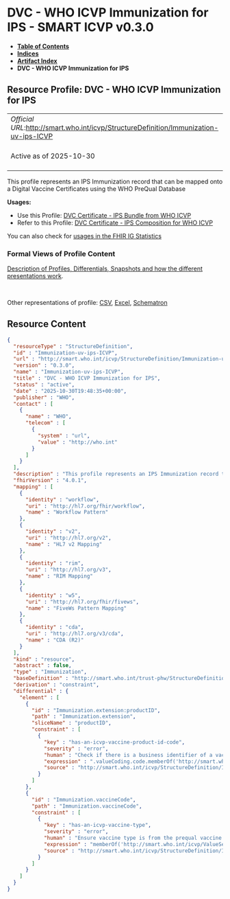 # DVC - WHO ICVP Immunization for IPS - SMART ICVP v0.3.0

* [**Table of Contents**](toc.md)
* [**Indices**](indices.md)
* [**Artifact Index**](artifacts.md)
* **DVC - WHO ICVP Immunization for IPS**

## Resource Profile: DVC - WHO ICVP Immunization for IPS 

| | |
| :--- | :--- |
| *Official URL*:http://smart.who.int/icvp/StructureDefinition/Immunization-uv-ips-ICVP | *Version*:0.3.0 |
| Active as of 2025-10-30 | *Computable Name*:Immunization-uv-ips-ICVP |

 
This profile represents an IPS Immunization record that can be mapped onto a Digital Vaccine Certificates using the WHO PreQual Database 

**Usages:**

* Use this Profile: [DVC Certificate - IPS Bundle from WHO ICVP](StructureDefinition-Bundle-uv-ips-ICVP.md)
* Refer to this Profile: [DVC Certificate - IPS Composition for WHO ICVP](StructureDefinition-Composition-uv-ips-ICVP.md)

You can also check for [usages in the FHIR IG Statistics](https://packages2.fhir.org/xig/smart.who.int.icvp|current/StructureDefinition/Immunization-uv-ips-ICVP)

### Formal Views of Profile Content

 [Description of Profiles, Differentials, Snapshots and how the different presentations work](http://build.fhir.org/ig/FHIR/ig-guidance/readingIgs.html#structure-definitions). 

 

Other representations of profile: [CSV](StructureDefinition-Immunization-uv-ips-ICVP.csv), [Excel](StructureDefinition-Immunization-uv-ips-ICVP.xlsx), [Schematron](StructureDefinition-Immunization-uv-ips-ICVP.sch) 



## Resource Content

```json
{
  "resourceType" : "StructureDefinition",
  "id" : "Immunization-uv-ips-ICVP",
  "url" : "http://smart.who.int/icvp/StructureDefinition/Immunization-uv-ips-ICVP",
  "version" : "0.3.0",
  "name" : "Immunization-uv-ips-ICVP",
  "title" : "DVC - WHO ICVP Immunization for IPS",
  "status" : "active",
  "date" : "2025-10-30T19:48:35+00:00",
  "publisher" : "WHO",
  "contact" : [
    {
      "name" : "WHO",
      "telecom" : [
        {
          "system" : "url",
          "value" : "http://who.int"
        }
      ]
    }
  ],
  "description" : "This profile represents an IPS Immunization record that can be mapped onto a Digital Vaccine Certificates using the WHO PreQual Database",
  "fhirVersion" : "4.0.1",
  "mapping" : [
    {
      "identity" : "workflow",
      "uri" : "http://hl7.org/fhir/workflow",
      "name" : "Workflow Pattern"
    },
    {
      "identity" : "v2",
      "uri" : "http://hl7.org/v2",
      "name" : "HL7 v2 Mapping"
    },
    {
      "identity" : "rim",
      "uri" : "http://hl7.org/v3",
      "name" : "RIM Mapping"
    },
    {
      "identity" : "w5",
      "uri" : "http://hl7.org/fhir/fivews",
      "name" : "FiveWs Pattern Mapping"
    },
    {
      "identity" : "cda",
      "uri" : "http://hl7.org/v3/cda",
      "name" : "CDA (R2)"
    }
  ],
  "kind" : "resource",
  "abstract" : false,
  "type" : "Immunization",
  "baseDefinition" : "http://smart.who.int/trust-phw/StructureDefinition/Immunization-uv-ips-PreQual",
  "derivation" : "constraint",
  "differential" : {
    "element" : [
      {
        "id" : "Immunization.extension:productID",
        "path" : "Immunization.extension",
        "sliceName" : "productID",
        "constraint" : [
          {
            "key" : "has-an-icvp-vaccine-product-id-code",
            "severity" : "error",
            "human" : "Check if there is a business identifier of a vaccine product in the ICVP product catalogue,  The ICVP product catalogue consists of vaccines listed in the list of Prequalified Vaccines and the Emergency Use Listing.\n - https://extranet.who.int/prequal/vaccines/prequalified-vaccines\n - https://www.who.int/teams/regulation-prequalification/eul\n\nIn FHIR R6, this could also be a reference to an InventoryItem",
            "expression" : ".valueCoding.code.memberOf('http://smart.who.int/icvp/ValueSet/ICVPProductIds')",
            "source" : "http://smart.who.int/icvp/StructureDefinition/Immunization-uv-ips-ICVP"
          }
        ]
      },
      {
        "id" : "Immunization.vaccineCode",
        "path" : "Immunization.vaccineCode",
        "constraint" : [
          {
            "key" : "has-an-icvp-vaccine-type",
            "severity" : "error",
            "human" : "Ensure vaccine type is from the prequal vaccine database for ICVP vaccines",
            "expression" : "memberOf('http://smart.who.int/icvp/ValueSet/ICVPVaccineType')",
            "source" : "http://smart.who.int/icvp/StructureDefinition/Immunization-uv-ips-ICVP"
          }
        ]
      }
    ]
  }
}

```
